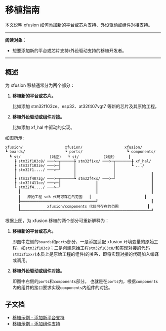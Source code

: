 # 移植指南

本文说明 xfusion 如何添加新的平台或芯片支持、外设驱动或组件对接支持。

---

**阅读对象：**

- 想要添加新的平台或芯片支持/外设驱动支持的移植开发者。

---

## 概述

为 xfusion 移植通常分为两个部分：

1. **移植新的平台或芯片。**

   比如添加 stm32f103ze、esp32、at32f407vgt7 等新的芯片及其原始工程。

1. **移植外设驱动或组件对接。**

   比如添加 xf_hal 中驱动的实现。

如图所示:

```
xfusion/                   xfusion/                   xfusion/
┗ boards/                  ┗ ports/                    ┗ components/
  ┗ st/             (对应)   ┗ st/           (对接)      ┃
    ┣ stm32f103c8/ ───>─┬──────╊ stm32f1xx/ ───>─┬───────╊ xf_hal/
    ┣ stm32f103ze/ ───>─┤      ┃                 │       ┗ .../
    ┣ stm32f1..../ ───>─┘      ┃                 │
    ┃                          ┃                 │                ┃
    ┣ stm32f407zg/ ───>─┬──────┺ stm32f4xx/ ───>─┘                ┃
    ┣ stm32f411ce/ ───>─┤                ┃                        ┃
    ┗ stm32f4..../ ───>─┘                ┃                        ┃
      ┃                                  ┃                        ┃
      ┃   原始工程 sdk 代码可存在的范围   ┃                        ┃
      ┣━━━━━━━━━━━━━━━━━━━━━━━━━━━━━━━━━━┛                        ┃
      ┃            xfusion/components 代码可存在的范围             ┃
      ┗━━━━━━━━━━━━━━━━━━━━━━━━━━━━━━━━━━━━━━━━━━━━━━━━━━━━━━━━━━━┛
```

根据上图，为 xfusion 移植的两个部分可重新解释为：

1. **移植新的平台或芯片。**

   即图中左侧的`boards`和`ports`部分，一是添加适配 xfusion 环境变量的原始工程，如`stm32f103c8`；二是创建原始工程`stm32f103c8/`和实现对接的代码`stm32f1xx/`(本质上是原始工程的组件)的关系，即将实现对接的代码加入编译或调用。

1. **移植外设驱动或组件对接。**

   即图中右侧的`ports`和`components`部分。
   也就是在`ports`内，根据`components`内的组件的接口要求实现`components`内组件的对接。

## 子文档

- [移植示例 - 添加新平台支持](./porting_new_platform_support.md)
- [移植示例 - 添加组件支持](./porting_component_support.md)
